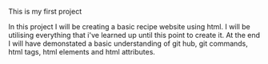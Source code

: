 This is my first project

In this project I will be creating a basic recipe website using html.
I will be utilising everything that i've learned up until this point to create it. At the end I will have demonstated a basic understanding of git hub, git commands, html tags, html elements and html attributes.